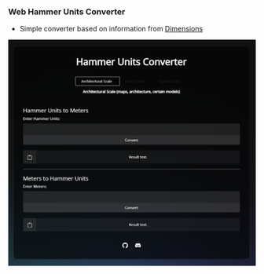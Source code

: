 ### Web Hammer Units Converter

- Simple converter based on information from [Dimensions](https://developer.valvesoftware.com/wiki/Dimensions_(Half-Life_2_and_Counter-Strike:_Source)/en "Dimensions")

![Alt text](https://raw.githubusercontent.com/ESSTX/hammer-units-converter/main/screen.png?raw=true "screenshot")
